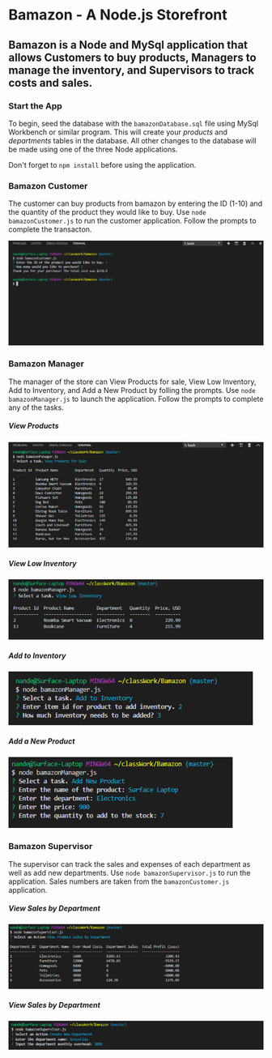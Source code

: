 # Bamazon - A Node.js Storefront

 ## Bamazon is a Node and MySql application that allows Customers to buy products, Managers to manage the inventory, and Supervisors to track costs and sales.

### Start the App
To begin, seed the database with the `bamazonDatabase.sql` file using MySql Workbench or similar program. This will create your _products_ and _departments_ tables in the database. All other changes to the database will be made using one of the three Node applications.

Don't forget to `npm install` before using the application. 

### Bamazon Customer
The customer can buy products from bamazon by entering the ID (1-10) and the quantity of the product they would like to buy. Use `node bamazonCustomer.js` to run the customer application. Follow the prompts to complete the transacton.

![bamazon customer example](/readmeImages/bamazonCustomer.png)

### Bamazon Manager
The manager of the store can View Products for sale, View Low Inventory, Add to Inventory, and Add a New Product by folling the prompts. Use `node bamazonManager.js` to launch the application. Follow the prompts to complete any of the tasks.

##### View Products
![bamazon manager example](/readmeImages/bamazonManager-view.png)

##### View Low Inventory
![bamazon manager example](/readmeImages/bamazonManager-viewLoq.png)

##### Add to Inventory
![bamazon manager example](/readmeImages/bamazonManager-add.png)

##### Add a New Product
![bamazon manager example](/readmeImages/bamazonManager-addP.png)

### Bamazon Supervisor
The supervisor can track the sales and expenses of each department as well as add new departments. Use `node bamazonSupervisor.js` to run the application. Sales numbers are taken from the `bamazonCustomer.js` application. 

##### View Sales by Department
![bamazon manager example](/readmeImages/bamazonSupervisor-View.png)

##### View Sales by Department
![bamazon manager example](/readmeImages/bamazonSupervisor-Add.png)
